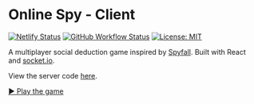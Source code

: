# Online Spy - Client

[![Netlify Status](https://api.netlify.com/api/v1/badges/9533fa3b-785d-4ddb-ab13-366089f5d10b/deploy-status)](https://app.netlify.com/sites/heuristic-bartik-850df8/deploys)
[![GitHub Workflow Status](https://img.shields.io/github/workflow/status/VeryBadFrags/online-spy-client/CodeQL)](https://github.com/VeryBadFrags/online-spy-client/actions/workflows/codeql-analysis.yml)
[![License: MIT](https://img.shields.io/badge/license-MIT-green)](https://github.com/VeryBadFrags/online-spy-client/blob/master/LICENSE)

A multiplayer social deduction game inspired by [Spyfall](https://hwint.ru/portfolio-item/spyfall/). Built with React and [socket.io](https://socket.io).

View the server code [here](https://github.com/VeryBadFrags/spyfall-server).

[▶️ Play the game](https://spy.verybadfrags.com)
